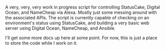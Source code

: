 A very, very, very work in progress script for controlling StatusCake, Digital Ocean, and NameCheap via Alexa. Mostly just some messing around with the associated APIs. The script is currently capable of checking on an environment's status using StatusCake, and building a very basic web server using Digital Ocean, NameCheap, and Ansible.

I'll get some more docs up here at some point. For now, this is just a place to store the code while I work on it.
